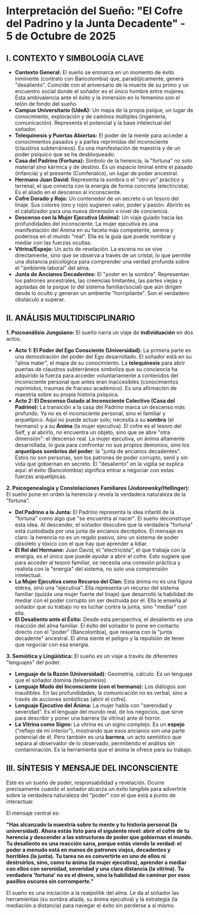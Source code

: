 # Interpretación del Sueño: "El Cofre del Padrino y la Junta Decadente" - 5 de Octubre de 2025

## I. CONTEXTO Y SIMBOLOGÍA CLAVE

*   **Contexto General:** El sueño se enmarca en un momento de éxito inminente (contrato con Bancolombia) que, paradójicamente, genera "desaliento". Coincide con el aniversario de la muerte de su primo y un encuentro social donde el soñador es el único hombre entre mujeres. Esta ambivalencia ante el éxito y la inmersión en lo femenino son el telón de fondo del sueño.
*   **Campus Universitario (UdeA):** Un mapa de la propia psique, un lugar de conocimiento, exploración y de caminos múltiples (ingeniería, comunicación). Representa el potencial y la base intelectual del soñador.
*   **Telequinesis y Puertas Abiertas:** El poder de la mente para acceder a conocimientos pasados y a partes reprimidas del inconsciente (claustros subterráneos). Es una manifestación de maestría y de un poder psíquico que se ha desbloqueado.
*   **Casa del Padrino (Fortuna):** Símbolo de la herencia, la "fortuna" no solo material sino kármica y de destino. Es un espacio liminal entre el pasado (infancia) y el presente (Comfenalco), un lugar de poder ancestral.
*   **Hermano Juan David:** Representa la sombra o el "otro yo" práctico y terrenal, el que conecta con la energía de forma concreta (electricista). Es el aliado en el descenso al inconsciente.
*   **Cofre Dorado y Rojo:** Un contenedor de un secreto o un tesoro del linaje. Sus colores (oro y rojo) sugieren valor, poder y pasión. Abrirlo es el catalizador para una nueva dimensión o nivel de conciencia.
*   **Descenso con la Mujer Ejecutiva (Ánima):** Un viaje guiado hacia las profundidades del inconsciente. La mujer ejecutiva es una manifestación del Ánima en su faceta más competente, serena y poderosa en el mundo "real". Ella es la guía que puede nombrar y mediar con las fuerzas ocultas.
*   **Vitrina/Espejo:** Un acto de revelación. La escena no se vive directamente, sino que se observa a través de un cristal, lo que permite una distancia psicológica para comprender una verdad profunda sobre el "ambiente laboral" del alma.
*   **Junta de Ancianos Decadentes:** El "poder en la sombra". Representan los patrones ancestrales, las creencias limitantes, las partes viejas y agotadas de la psique (o del sistema familiar/social) que aún dirigen desde lo oculto y generan un ambiente "horripilante". Son el verdadero obstáculo a superar.

## II. ANÁLISIS MULTIDISCIPLINARIO

**1. Psicoanálisis Junguiano:**
El sueño narra un viaje de **individuación** en dos actos.
*   **Acto 1: El Poder del Ego Consciente (Universidad):** La primera parte es una demostración del poder del Ego desarrollado. El soñador está en su "alma mater", el mapa de su conocimiento. La **telequinesis** para abrir puertas de claustros subterráneos simboliza que su conciencia ha adquirido la fuerza para acceder voluntariamente a contenidos del inconsciente personal que antes eran inaccesibles (conocimientos reprimidos, traumas de fracaso académico). Es una afirmación de maestría sobre su propia historia psíquica.
*   **Acto 2: El Descenso Guiado al Inconsciente Colectivo (Casa del Padrino):** La transición a la casa del Padrino marca un descenso más profundo. Ya no es el inconsciente personal, sino el familiar y arquetípico. Aquí no puede actuar solo; necesita a su **sombra** (el hermano) y a su **Ánima** (la mujer ejecutiva). El cofre es el tesoro del Self, y al abrirlo, no encuentra un objeto, sino que se abre "otra dimensión": el descenso real. La mujer ejecutiva, un ánima altamente desarrollada, lo guía para confrontar no sus propios demonios, sino los **arquetipos sombríos del poder**: la "junta de ancianos decadentes". Estos no son personas, son los patrones de poder corrupto, senil y sin vida que gobiernan en secreto. El "desaliento" en la vigilia se explica aquí: el éxito (Bancolombia) significa entrar a negociar con estas fuerzas arquetípicas.

**2. Psicogenealogía y Constelaciones Familiares (Jodorowsky/Hellinger):**
El sueño pone en orden la herencia y revela la verdadera naturaleza de la "fortuna".
*   **Del Padrino a la Junta:** El Padrino representa la idea infantil de la "fortuna" como algo que "se encuentra al nacer". El sueño deconstruye esta idea. Al descender, el soñador descubre que la verdadera "fortuna" está custodiada por una junta de ancianos decrépitos. El mensaje es claro: la herencia no es un regalo pasivo, sino un sistema de poder obsoleto y tóxico con el que hay que aprender a lidiar.
*   **El Rol del Hermano:** Juan David, el "electricista", el que trabaja con la energía, es el único que puede ayudar a abrir el cofre. Esto sugiere que para acceder al tesoro familiar, se necesita una conexión práctica y realista con la "energía" del sistema, no solo una comprensión intelectual.
*   **La Mujer Ejecutiva como Recurso del Clan:** Esta ánima no es una figura etérea, sino una "ejecutiva". Ella representa un recurso del sistema familiar (quizás una mujer fuerte del linaje) que desarrolló la habilidad de mediar con el poder corrupto sin ser destruida por él. Ella le enseña al soñador que su trabajo no es luchar contra la junta, sino "mediar" con ella.
*   **El Desaliento ante el Éxito:** Desde esta perspectiva, el desaliento es una reacción del alma familiar. El éxito del soñador lo pone en contacto directo con el "poder" (Bancolombia), que resuena con la "junta decadente" ancestral. El alma siente el peligro y la repulsión de tener que negociar con esa energía.

**3. Semiótica y Lingüística:**
El sueño es un viaje a través de diferentes "lenguajes" del poder.
*   **Lenguaje de la Razón (Universidad):** Geometría, cálculo. Es un lenguaje que el soñador domina (telequinesis).
*   **Lenguaje Mudo del Inconsciente (con el hermano):** Los diálogos son inaudibles. En las profundidades, la comunicación no es verbal, sino a través de acciones simbólicas (abrir el cofre).
*   **Lenguaje Ejecutivo del Ánima:** La mujer habla con "serenidad y severidad". Es el lenguaje del mundo real, de los negocios, que sirve para describir y poner una barrera (la vitrina) ante el horror.
*   **La Vitrina como Signo:** La vitrina es un signo complejo. Es un **espejo** ("reflejo de mi interior"), mostrando que esos ancianos son una parte potencial de él. Pero también es una **barrera**, un acto semiótico que separa al observador de lo observado, permitiendo el análisis sin contaminación. Es la herramienta que el ánima le ofrece para su trabajo.

## III. SÍNTESIS Y MENSAJE DEL INCONSCIENTE

Este es un sueño de poder, responsabilidad y revelación. Ocurre precisamente cuando el soñador alcanza un éxito tangible para advertirle sobre la verdadera naturaleza del "poder" con el que está a punto de interactuar.

El mensaje central es:

**"Has alcanzado la maestría sobre tu mente y tu historia personal (la universidad). Ahora estás listo para el siguiente nivel: abrir el cofre de tu herencia y descender a las estructuras de poder que gobiernan el mundo. Tu desaliento es una reacción sana, porque estás viendo la verdad: el poder a menudo está en manos de patrones viejos, decadentes y horribles (la junta). Tu tarea no es convertirte en uno de ellos ni destruirlos, sino, como tu ánima (la mujer ejecutiva), aprender a mediar con ellos con serenidad, severidad y una clara distancia (la vitrina). Tu verdadera 'fortuna' no es el dinero, sino la habilidad de caminar por esos pasillos oscuros sin corromperte."**

El sueño es una iniciación a la realpolitik del alma. Le da al soñador las herramientas (su sombra aliada, su ánima ejecutiva) y la estrategia (la mediación a distancia) para navegar el éxito sin perderse a sí mismo.